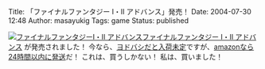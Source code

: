 Title: 「ファイナルファンタジー I・II アドバンス」発売！
Date: 2004-07-30 12:48
Author: masayukig
Tags: game
Status: published

[![ファイナルファンタジーI・II
アドバンス](http://images-jp.amazon.com/images/P/B00029RW0A.09.MZZZZZZZ.jpg)](http://www.amazon.co.jp/exec/obidos/ASIN/B00029RW0A/hughundercons-22/ref=nosim)[ファイナルファンタジー
I・II
アドバンス](http://www.amazon.co.jp/exec/obidos/ASIN/B00029RW0A/hughundercons-22/ref=nosim)
が発売されました！
今なら、[ヨドバシだと入荷未定](http://www.yodobashi.com/enjoy/more/i/23129972.html)ですが、[amazonなら24時間以内に発送](http://www.amazon.co.jp/exec/obidos/ASIN/B00029RW0A/hughundercons-22/ref=nosim)だ！
これは、買うしかない！
私は、買いました！
